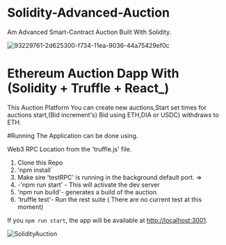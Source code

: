 # Solidity-Advanced-Auction
Am Advanced Smart-Contract Auction Built With Solidity.



![93229761-2d625300-f734-11ea-9036-44a75429ef0c](https://user-images.githubusercontent.com/59753390/152856078-c67f2590-45f6-4144-b17c-2086fddf11ee.gif)

# Ethereum Auction Dapp With (Solidity + Truffle + React_)

This Auction Platform You can create new auctions,Start set times for auctions start,(Bid increment's) Bid using ETH,DIA or USDC) 
withdraws to ETH.

#Running The Application can be done using.

Web3 RPC Location from the 'truffle.js' file.

1. Clone this Repo
2. 'npm install`
3. Make sire 'testRPC' is running in the background default port. =>
4. -'npm run start' - This will activate the dev server
5. 'npm run build'- generates a build of the auction.
6. 'truffle test'- Run the rest suite ( There are no current test at this moment)

If you `npm run start`, the app will be available at <http://localhost:3001>.


![SolidityAuction](https://user-images.githubusercontent.com/59753390/152060676-1c4c8491-2dc5-4a73-869f-f023973bac98.png)


